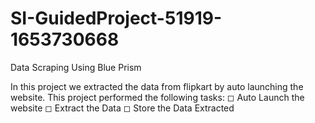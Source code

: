 # SI-GuidedProject-51919-1653730668

Data Scraping Using Blue Prism

In this project we extracted the data from flipkart by auto launching the website. This project performed the following tasks:
◻ Auto Launch the website 
◻ Extract the Data 
◻ Store the Data Extracted
